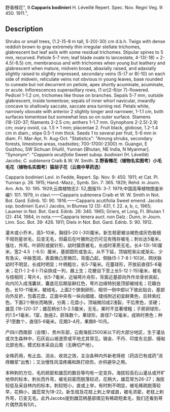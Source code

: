 野香橼花",
9.**Capparis bodinieri** H. Léveillé Repert. Spec. Nov. Regni Veg. 9: 450. 1911.",

## Description
Shrubs or small trees, (1.2-)5-8 m tall, 5-20(-30) cm d.b.h. Twigs with dense reddish brown to gray extremely thin irregular stellate trichomes, glabrescent but leaf axils with some residual trichomes. Stipular spines to 5 mm, recurved. Petiole 5-7 mm; leaf blade ovate to lanceolate, 4-13(-18) × 2-4.5(-6.5) cm, membranous and with trichomes when young but leathery and glabrescent when mature, midvein broad, abaxially raised, and adaxially slightly raised to slightly impressed, secondary veins (5-)7 or 8(-10) on each side of midvein, reticulate veins not obvious in young leaves, base rounded to cuneate but not decurrent on petiole, apex shortly acuminate, acuminate, or acute. Inflorescences superaxillary rows, (1 or)2-6(or 7)-flowered. Pedicel 1-1.2 cm, trichomes like those on branches. Sepals 5-7 mm, outside glabrescent, inside tomentose; sepals of inner whorl navicular, inwardly concave to shallowly saccate, saccate area turning red. Petals white, narrowly obovate with anterior 2 slightly longer and narrower, 1-1.1 cm, both surfaces tomentose but somewhat less so on outer surface. Stamens (18-)20-37; filaments 2-2.5 cm; anthers 1-1.7 mm. Gynophore 2-2.5(-2.9) cm; ovary ovoid, ca. 1.5 × 1 mm; placentae 2. Fruit black, globose, 1.2-1.4 cm in diam.; stipe 0.5-1 mm thick. Seeds 1 to several per fruit, 5-6 mm in diam. Fl. Mar-Apr, fr. Aug-Oct.
  "Statistics": "Among shrubs, secondary forests, limestone areas, roadsides; 700-1700(-2300) m. Guangxi, E Guizhou, SW Sichuan (Huili), Yunnan [Bhutan, NE India, N Myanmar].
  "Synonym": "*Capparis acutifolia* Sweet subsp. *bodinieri* (H. Léveillé) Jacobs; *C. subtenera* Craib &amp; W. W. Smith.
**2.野香橼花（植物名实图考）小毛毛花（植物名实图考）猫胡子花（云南中草药选）**

Capparis bodinieri Levl. in Fedde, Repert. Sp. Nov. 9: 450. 1911; et Cat. Pl. Yunnan p. 26. 1915; Hand.-Mazz., Symb. Sin. 7: 365. 1929; Rehd. in Journ. Arn. Arb. 10: 195. 1929;云南植物志2: 52,图版15: 3-7. 1979;中国高等植物图鉴补编1: 101. 1979, in clavi.——Capparis subtenera Craib et W. W. Smith in Not. Bot. Gard. Edinb. 10: 90. 1916.——Capparis acutifolia Sweet emend. Jacobs ssp. bodinieri (Levi.) Jacobs, in Blumea 12 (3): 431, f. 22. a, b, c, 1965; Lauener in Not. Bot. Gard. Edinb. 26: 340. 1965; Griers, et Long, Fl. Bhutan 1 (2): 414. 1984, in nota.——Capparis tenera auct. non Dalz.: Dunn, in Journ. Linn. Soc. Bot. 39: 426. 1911; Diels in Not. Bot. Gard. Edinb. 5: 90. 1912.

灌木或小乔木，高5-10米，胸径5-20 (-30)厘米。新生枝密被淡褐色或灰色极细不规则星状毛，后变无毛，但最后在叶腋附近仍可见有残存被毛；刺长达5毫米，强壮，外弯。叶卵形或披针形，幼时膜质被毛，长成时革质无毛，长4-13(-18)厘米，宽2-4.5（-6.5）厘米，基部圆形或急尖，从不下延，顶端短渐尖或渐尖，少有急尖，中脉宽阔，表面微凸至微凹，背面凸起，侧脉(5-) 7-8 (-10)对，网状脉幼时不明显，长成时明显；叶柄粗壮，长5-7毫米。花蕾球形，开放前直径5-6毫米；花(1-) 2-6 (-7)朵排成一列，腋上生；花梗自下至上长5-12 (-15)毫米，被毛与枝相同；萼片4，长5-7毫米，近轴萼片舟形，背面近基部向外作龙骨状突起，向内凹入成浅囊状，囊底花后期呈鲜红色，萼片边缘特别是顶部被绒毛；花瓣白色，长10-11毫米，被绒毛，上面2个狭倒卵形，相邻一侧中部以下彼此贴合，基部向外反折，包着花盘，正面中央有一纵向细缝，缝线附近初呈鲜黄色，后转紫红色，下面2个稍长而略狭，分离；花盘小，顶端微凹成2浅裂，干后黑色，坚硬；雄蕊 (18-)20-37；雌蕊柄长1.5-2.5厘米，无毛，果时不显著增粗；子房卵球形，约1.5×1毫米，1室，胎座2，胚珠数个。果球形，直径7-12毫米，成熟时黑色；种子1至数个，直径5-6毫米。花期3-4月，果期8-10月。

产四川西南部（会理）、贵州东部，云南海拔2500米以下的大部分地区，生于灌丛或次生森林中，石灰岩山坡道旁或平地尤其常见。锡金、不丹、印度东北部、缅甸北部也有。模式标本采自云南（无确切产地）。

全株药用，有止血、消炎、收敛之效，主治各种内外新老痔疮（药店已有成药“消痔糖浆”出售）；又治慢性风湿疼痛和跌打损伤，亦供避孕之用。

本种刺的方位、毛的疏密和雄蕊的数目等均有一定变异。海拔较高石山灌丛或开旷地带的标本，刺长而外弯，被毛较密而脱落较迟，花稍大，雄蕊常为26-27；海拔较低及采自林内的标本，刺较短小，直或上举，有时刺不明显，被毛稀疏脱落较早，花稍小，雄蕊常为18-22。新生枝及花枝上刺上举或直，被毛浓密，老枝上刺外弯，已变无毛。此外Jacobs提到雌蕊柄基部偶见有稀疏短柔毛，我们还看到萼片偶然具有5片。
